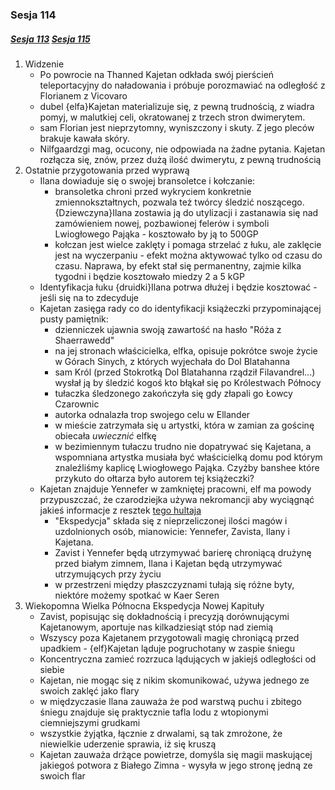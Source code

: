 ### Sesja 114
##### [Sesja 113](#sesja-113) [Sesja 115](#sesja-115)
1. Widzenie
    - Po powrocie na Thanned Kajetan odkłada swój pierścień teleportacyjny do naładowania i próbuje porozmawiać na odległość z Florianem z Vicovaro
    - dubel {elfa}Kajetan materializuje się, z pewną trudnością, z wiadra pomyj, w malutkiej celi, okratowanej z trzech stron dwimerytem.
    - sam Florian jest nieprzytomny, wyniszczony i skuty. Z jego pleców brakuje kawała skóry.
    - Nilfgaardzgi mag, ocucony, nie odpowiada na żadne pytania. Kajetan rozłącza się, znów, przez dużą ilość dwimerytu, z pewną trudnością
2. Ostatnie przygotowania przed wyprawą
    - Ilana dowiaduje się o swojej bransoletce i kołczanie:
        - bransoletka chroni przed wykryciem konkretnie zmiennokształtnych, pozwala też twórcy śledzić noszącego. {Dziewczyna}Ilana zostawia ją do utylizacji i zastanawia się nad zamówieniem nowej, pozbawionej felerów i symboli Lwiogłowego Pająka - kosztowało by ją to 500GP
        - kołczan jest wielce zaklęty i pomaga strzelać z łuku, ale zaklęcie jest na wyczerpaniu - efekt można aktywować tylko od czasu do czasu. Naprawa, by efekt stał się permanentny, zajmie kilka tygodni i będzie kosztowało miedzy 2 a 5 kGP
    - Identyfikacja łuku {druidki}Ilana potrwa dłużej i będzie kosztować - jeśli się na to zdecyduje
    - Kajetan zasięga rady co do identyfikacji książeczki przypominającej pusty pamiętnik:
        - dzienniczek ujawnia swoją zawartość na hasło "Róża z Shaerrawedd"
        - na jej stronach właścicielka, elfka, opisuje pokrótce swoje życie w Górach Sinych, z których wyjechała do Dol Blatahanna
        - sam Król (przed Stokrotką Dol Blatahanna rządził Filavandrel...) wysłał ją by śledzić kogoś kto błąkał się po Królestwach Północy
        - tułaczka śledzonego zakończyła się gdy złapali go Łowcy Czarownic
        - autorka odnalazła trop swojego celu w Ellander
        - w mieście zatrzymała się u artystki, która w zamian za gościnę obiecała _uwiecznić_ elfkę
        - w bezimiennym tułaczu trudno nie dopatrywać się Kajetana, a wspomniana artystka musiała być właścicielką domu pod którym znaleźliśmy kaplicę Lwiogłowego Pająka. Czyżby banshee które przykuto do ołtarza było autorem tej książeczki?
    - Kajetan znajduje Yennefer w zamkniętej pracowni, elf ma powody przypuszczać, że czarodziejka używa nekromancji aby wyciągnąć jakieś informacje z resztek [tego hultaja](Kaspar)
        - "Ekspedycja" składa się z nieprzeliczonej ilości magów i uzdolnionych osób, mianowicie: Yennefer, Zavista, Ilany i Kajetana.
        - Zavist i Yennefer będą utrzymywać barierę chroniącą drużynę przed białym zimnem, Ilana i Kajetan będą utrzymywać utrzymujących przy życiu
        - w przestrzeni między płaszczyznami tułają się różne byty, niektóre możemy spotkać w Kaer Seren
3. Wiekopomna Wielka Północna Ekspedycja Nowej Kapituły
    - Zavist, popisując się dokładnością i precyzją dorównującymi Kajetanowym, aportuje nas kilkadziesiąt stóp nad ziemią
    - Wszyscy poza Kajetanem przygotowali magię chroniącą przed upadkiem - {elf}Kajetan ląduje pogruchotany w zaspie śniegu
    - Koncentryczna zamieć rozrzuca lądujących w jakiejś odległości od siebie
    - Kajetan, nie mogąc się z nikim skomunikować, używa jednego ze swoich zaklęć jako flary
    - w międzyczasie Ilana zauważa że pod warstwą puchu i zbitego śniegu znajduje się praktycznie tafla lodu z wtopionymi ciemniejszymi grudkami
    - wszystkie żyjątka, łącznie z drwalami, są tak zmrożone, że niewielkie uderzenie sprawia, iż się kruszą
    - Kajetan zauważa drżące powietrze, domyśla się magii maskującej jakiegoś potwora z Białego Zimna - wysyła w jego stronę jedną ze swoich flar